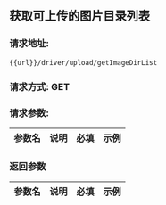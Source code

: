 ## 获取可上传的图片目录列表
### 请求地址:
```
{{url}}/driver/upload/getImageDirList
```
### 请求方式: GET  
### 请求参数:  

|参数名|说明|必填|示例|  
 |---|---|---|---|  
### 返回参数  

|参数名|说明|必填|示例|  
 |---|---|---|---|  

